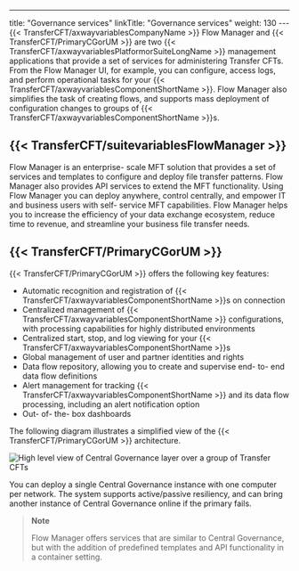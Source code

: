 ---
title: "Governance services"
linkTitle: "Governance services"
weight: 130
--- {{< TransferCFT/axwayvariablesCompanyName  >}} Flow Manager and {{< TransferCFT/PrimaryCGorUM  >}} are two {{< TransferCFT/axwayvariablesPlatformorSuiteLongName  >}} management applications that provide a set of services for administering Transfer CFTs. From the Flow Manager UI, for example, you can configure, access logs, and perform operational tasks for your {{< TransferCFT/axwayvariablesComponentShortName  >}}. Flow Manager also simplifies the task of creating flows, and supports mass deployment of configuration changes to groups of {{< TransferCFT/axwayvariablesComponentShortName  >}}s.

## {{< TransferCFT/suitevariablesFlowManager  >}}

Flow Manager is an enterprise- scale MFT solution that provides a set of services and templates to configure and deploy file transfer patterns. Flow Manager also provides API services to extend the MFT functionality. Using Flow Manager you can deploy anywhere, control centrally, and empower IT and business users with self- service MFT capabilities. Flow Manager helps you to increase the efficiency of your data exchange ecosystem, reduce time to revenue, and streamline your business file transfer needs.

## {{< TransferCFT/PrimaryCGorUM  >}}

{{< TransferCFT/PrimaryCGorUM  >}} offers the following key features:

- Automatic recognition and registration of {{< TransferCFT/axwayvariablesComponentShortName >}}s on connection
- Centralized management of {{< TransferCFT/axwayvariablesComponentShortName >}} configurations, with processing capabilities for highly distributed environments
- Centralized start, stop, and log viewing for your {{< TransferCFT/axwayvariablesComponentShortName >}}s
- Global management of user and partner identities and rights
- Data flow repository, allowing you to create and supervise end- to- end data flow definitions
- Alert management for tracking {{< TransferCFT/axwayvariablesComponentShortName >}} and its data flow processing, including an alert notification option
- Out- of- the- box dashboards

The following diagram illustrates a simplified view of the {{< TransferCFT/PrimaryCGorUM  >}} architecture.

![High level view of Central Governance layer over a group of Transfer CFTs](/Images/TransferCFT/2013_g_CG_architecture_draft1.png)

You can deploy a single Central Governance instance with one computer per network. The system supports active/passive resiliency, and can bring another instance of Central Governance online if the primary fails.

> **Note**
>
> Flow Manager offers services that are similar to Central Governance, but with the addition of predefined templates and API functionality in a container setting.
